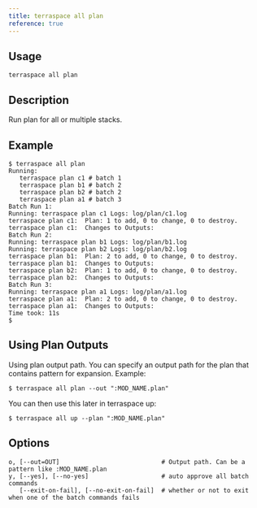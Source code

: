```yaml
---
title: terraspace all plan
reference: true
---
```


## Usage

    terraspace all plan

## Description

Run plan for all or multiple stacks.

## Example

    $ terraspace all plan
    Running:
       terraspace plan c1 # batch 1
       terraspace plan b1 # batch 2
       terraspace plan b2 # batch 2
       terraspace plan a1 # batch 3
    Batch Run 1:
    Running: terraspace plan c1 Logs: log/plan/c1.log
    terraspace plan c1:  Plan: 1 to add, 0 to change, 0 to destroy.
    terraspace plan c1:  Changes to Outputs:
    Batch Run 2:
    Running: terraspace plan b1 Logs: log/plan/b1.log
    Running: terraspace plan b2 Logs: log/plan/b2.log
    terraspace plan b1:  Plan: 2 to add, 0 to change, 0 to destroy.
    terraspace plan b1:  Changes to Outputs:
    terraspace plan b2:  Plan: 1 to add, 0 to change, 0 to destroy.
    terraspace plan b2:  Changes to Outputs:
    Batch Run 3:
    Running: terraspace plan a1 Logs: log/plan/a1.log
    terraspace plan a1:  Plan: 2 to add, 0 to change, 0 to destroy.
    terraspace plan a1:  Changes to Outputs:
    Time took: 11s
    $

## Using Plan Outputs

Using plan output path. You can specify an output path for the plan that contains pattern for expansion. Example:

    $ terraspace all plan --out ":MOD_NAME.plan"

You can then use this later in terraspace up:

    $ terraspace all up --plan ":MOD_NAME.plan"


## Options

```
o, [--out=OUT]                            # Output path. Can be a pattern like :MOD_NAME.plan
y, [--yes], [--no-yes]                    # auto approve all batch commands
   [--exit-on-fail], [--no-exit-on-fail]  # whether or not to exit when one of the batch commands fails
```

